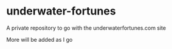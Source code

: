 # underwater-fortunes
A private repository to go with the underwaterfortunes.com site

More will be added as I go
